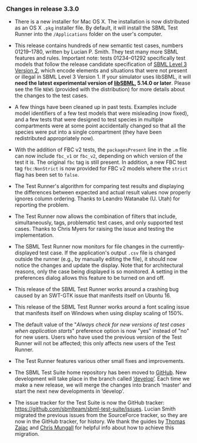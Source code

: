 ### Changes in release 3.3.0

* There is a new installer for Mac OS&nbsp;X. The installation is now distributed as an OS&nbsp;X <code>.pkg</code> installer file.  By default, it will install the SBML Test Runner into the <code>/Applications</code> folder on the user's computer.

* This release contains hundreds of new semantic test cases, numbers 01219&ndash;1780, written by Lucian P. Smith.  They test many more SBML features and rules. Important note: tests 01234&#8211;01292 specifically test models that follow the release candidate specification of [SBML Level 3 Version 2](http://sbml.org/Documents/Specifications/SBML_Level_3/Version_2/Core/Release_1), which encode elements and situations that were not present or illegal in SBML Level&nbsp;3 Version&nbsp;1. If your simulator uses libSBML, it will **need the latest experimental version of [libSBML](http://sbml.org/Software/libSBML), 5.14.0 or later**. Please see the file <code>NEWS</code> (provided with the distribution) for more details about the changes to the test cases.

* A few things have been cleaned up in past tests. Examples include model identifiers of a few test models that were misleading (now fixed), and a few tests that were designed to test species in multiple compartments were at some point accidentally changed so that all the species were put into a single compartment (they have been redistributed appropriately now).

* With the addition of FBC v2 tests, the <code>packagesPresent</code> line in the <code>.m</code> file can now include <code>fbc_v1</code> or <code>fbc_v2</code>, depending on which version of the test it is.  The original <code>fbc</code> tag is still present.  In addition, a new FBC test tag <code>fbc:NonStrict</code> is now provided for FBC v2 models where the <code>strict</code> flag has been set to <code>false</code>.</code>

* The Test Runner's algorithm for comparing test results and displaying the differences between expected and actual result values now properly ignores column ordering.  Thanks to Leandro Watanabe (U. Utah) for reporting the problem.

* The Test Runner now allows the combination of filters that include, simultaneously, tags, problematic test cases, and only supported test cases.  Thanks to Chris Myers for raising the issue and testing the implementation.

* The SBML Test Runner now monitors for file changes in the currently-displayed test case.  If the application's output `.csv` file is changed outside the runner (e.g., by manually editing the file), it should now notice the changes and update the display.  Note that for architectural reasons, only the case being displayed is so monitored.  A setting in the preferences dialog allows this feature to be turned on and off.

* This release of the SBML Test Runner works around a crashing bug caused by an SWT-GTK issue that manifests itself on Ubuntu 16.

* This release of the SBML Test Runner works around a font scaling issue that manifests itself on Windows when using display scaling of 150%.

* The default value of the "_Always check for new versions of test cases when application starts_" preference option is now "yes" instead of "no" for new users.  Users who have used the previous version of the Test Runner will not be affected; this only affects new users of the Test Runner.

* The Test Runner features various other small fixes and improvements.

* The SBML Test Suite home repository has been moved to [GitHub](https://github.com/sbmlteam/sbml-test-suite).  New development will take place in the branch called [&#8216;develop&#8217;](https://github.com/sbmlteam/sbml-test-suite/tree/develop).  Each time we make a new release, we will merge the changes into branch &#8216;master&#8217; and start the next new developments in &#8216;develop&#8217;.

* The issue tracker for the Test Suite is now the GitHub tracker: <a href="https://github.com/sbmlteam/sbml-test-suite/issues">https://github.com/sbmlteam/sbml-test-suite/issues</a>. Lucian Smith migrated the previous issues from the SourceForce tracker, so they are now in the GitHub tracker, for history. We thank the guides by <a href="https://github.com/mephenor/JSBML-Migration-Guide/wiki/">Thomas Zajac</a> and <a href="https://github.com/cmungall/gosf2github">Chris Mungall</a> for helpful info about how to achieve this migration.
